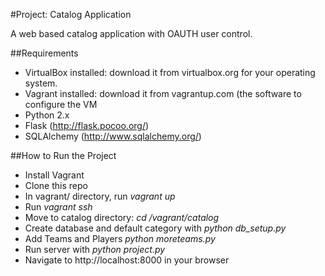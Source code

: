 #Project: Catalog Application

A web based catalog application with OAUTH user control.

##Requirements

- VirtualBox installed: download it from virtualbox.org for your operating system.
- Vagrant installed: download it from vagrantup.com (the software to configure the VM
- Python 2.x
- Flask (http://flask.pocoo.org/)
- SQLAlchemy (http://www.sqlalchemy.org/)

##How to Run the Project
- Install Vagrant
- Clone this repo
- In vagrant/ directory, run *vagrant up*
- Run *vagrant ssh*
- Move to catalog directory: *cd /vagrant/catalog* 
- Create database and default category with *python db_setup.py*
- Add Teams and Players *python moreteams.py* 
- Run server with *python project.py*
- Navigate to http://localhost:8000 in your browser